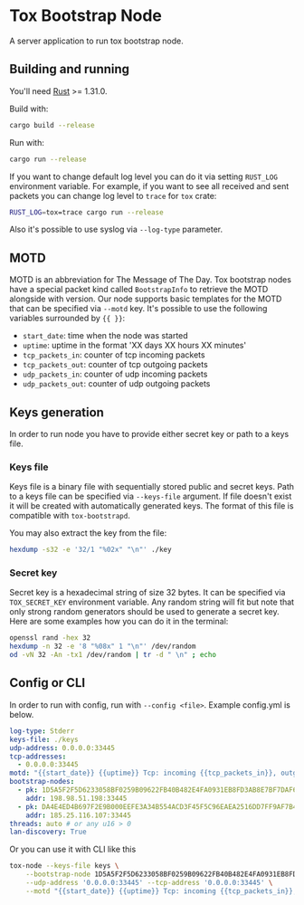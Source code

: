 # Tox Bootstrap Node

A server application to run tox bootstrap node.

## Building and running

You'll need [Rust] >= 1.31.0.

Build with:

```sh
cargo build --release
```

Run with:

```sh
cargo run --release
```

If you want to change default log level you can do it via setting `RUST_LOG`
environment variable. For example, if you want to see all received and sent
packets you can change log level to `trace` for `tox` crate:

```sh
RUST_LOG=tox=trace cargo run --release
```

Also it's possible to use syslog via `--log-type` parameter.

## MOTD

MOTD is an abbreviation for The Message of The Day. Tox bootstrap nodes have a
special packet kind called `BootstrapInfo` to retrieve the MOTD alongside with
version. Our node supports basic templates for the MOTD that can be specified
via `--motd` key. It's possible to use the following variables surrounded by
`{{ }}`:
- `start_date`: time when the node was started
- `uptime`: uptime in the format 'XX days XX hours XX minutes'
- `tcp_packets_in`: counter of tcp incoming packets
- `tcp_packets_out`: counter of tcp outgoing packets
- `udp_packets_in`: counter of udp incoming packets
- `udp_packets_out`: counter of udp outgoing packets

## Keys generation

In order to run node you have to provide either secret key or path to a keys file.

### Keys file

Keys file is a binary file with sequentially stored public and secret keys. Path
to a keys file can be specified via `--keys-file` argument. If file doesn't
exist it will be created with automatically generated keys. The format of this
file is compatible with `tox-bootstrapd`.

You may also extract the key from the file:

```sh
hexdump -s32 -e '32/1 "%02x" "\n"' ./key
```

### Secret key

Secret key is a hexadecimal string of size 32 bytes. It can be specified via
`TOX_SECRET_KEY` environment variable. Any random string will fit but note that
only strong random generators should be used to generate a secret key. Here are
some examples how you can do it in the terminal:

```sh
openssl rand -hex 32
hexdump -n 32 -e '8 "%08x" 1 "\n"' /dev/random
od -vN 32 -An -tx1 /dev/random | tr -d " \n" ; echo
```

## Config or CLI

In order to run with config, run with `--config <file>`.
Example config.yml is below.
```yaml
log-type: Stderr
keys-file: ./keys
udp-address: 0.0.0.0:33445
tcp-addresses:
  - 0.0.0.0:33445
motd: "{{start_date}} {{uptime}} Tcp: incoming {{tcp_packets_in}}, outgoing {{tcp_packets_out}}, Udp: incoming {{udp_packets_in}}, outgoing {{udp_packets_out}}"
bootstrap-nodes:
  - pk: 1D5A5F2F5D6233058BF0259B09622FB40B482E4FA0931EB8FD3AB8E7BF7DAF6F
    addr: 198.98.51.198:33445
  - pk: DA4E4ED4B697F2E9B000EEFE3A34B554ACD3F45F5C96EAEA2516DD7FF9AF7B43
    addr: 185.25.116.107:33445
threads: auto # or any u16 > 0
lan-discovery: True
```
Or you can use it with CLI like this
```sh
tox-node --keys-file keys \
    --bootstrap-node 1D5A5F2F5D6233058BF0259B09622FB40B482E4FA0931EB8FD3AB8E7BF7DAF6F 198.98.51.198:33445 \
    --udp-address '0.0.0.0:33445' --tcp-address '0.0.0.0:33445' \
    --motd "{{start_date}} {{uptime}} Tcp: incoming {{tcp_packets_in}}, outgoing {{tcp_packets_out}}, Udp: incoming {{udp_packets_in}}, outgoing {{udp_packets_out}}"
```

[libsodium]: https://github.com/jedisct1/libsodium
[Rust]: https://www.rust-lang.org
